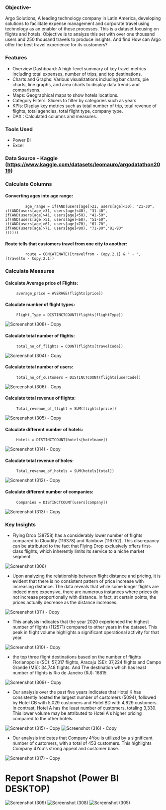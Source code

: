 
### Objective-
Argo Solutions, A leading technology company in Latin America, developing solutions to facilitate expense management and corporate travel using technology as an enabler of these processes. ​This is a dataset focusing on flights and hotels.
Objective is to analyze this set with over one thousand users and 250 thousand travels to produce insights. And find How can Argo offer the best travel experience for its customers?

### Features
- Overview Dashboard: A high-level summary of key travel metrics including total expenses, number of trips, and top destinations.
- Charts and Graphs: Various visualizations including bar charts, pie charts, line graphs, and area charts to display data trends and comparisons.
- Maps: Geographical maps to show hotels locations.
- Category Filters: Slicers to filter by categories such as years.
- KPIs: Display key metrics such as total number of trip, total revenue of flights, total agencies, total flight type, company type.
- DAX : Calculated columns and measures.

### Tools Used 
- Power BI
- Excel

### Data Source - Kaggle (https://www.kaggle.com/datasets/leomauro/argodatathon2019)

### Calculate Columns

#### Converting ages into age range: 

             age_range = if(AND(users[age]>21, users[age]<30), "21-30", 
    if(AND(users[age]>31, users[age]<40), "31-40",
    if(AND(users[age]>41, users[age]<50), "41-50",
    if(AND(users[age]>51, users[age]<60), "51-60",
    if(AND(users[age]>61, users[age]<70), "61-70",
    if(AND(users[age]>71, users[age]<80), "71-80","81-90"
    ))))))

#### Route tells that customers travel from one city to another: 

             route = CONCATENATE([travelfrom - Copy.2.1] & " - ",  [travelto - Copy.2.1])

### Calculate Measures

#### Calculate Average price of Flights: 
         average_price = AVERAGE(flights[price])

#### Calculate number of flight types:          
         Flight_Type = DISTINCTCOUNT(flights[flightType])

![Screenshot (308) - Copy](https://github.com/user-attachments/assets/5838224f-821f-4ad1-8384-d962692ec80d)

#### Calculate total number of flights:          
         total_no_of_flights = COUNT(flights[travelCode])

 ![Screenshot (304) - Copy](https://github.com/user-attachments/assets/927fd4d2-b485-43d3-909f-a0ca7419d7fb)

#### Calculate total number of users: 
         total_no_of_customers = DISTINCTCOUNT(flights[userCode])

![Screenshot (306) - Copy](https://github.com/user-attachments/assets/aeda306e-b6cb-4873-a248-022676699285)

#### Calculate total revenue of flights:          
         Total_revenue_of_flight = SUM(flights[price])

![Screenshot (305) - Copy](https://github.com/user-attachments/assets/147a9c2d-c549-43b6-b506-1e1730dd8c3c)

#### Calculate different number of hotels: 
         Hotels = DISTINCTCOUNT(hotels[hotelname])

![Screenshot (314) - Copy](https://github.com/user-attachments/assets/9d8e9141-c109-41e3-9ad1-62205d5b8fe3)

#### Calculate total revenue of holes: 
         Total_revenue_of_hotels = SUM(hotels[total])

![Screenshot (312) - Copy](https://github.com/user-attachments/assets/1809bd63-338a-4d92-ae89-bee3493669b7)

#### Calculate different number of companies: 
         Companies = DISTINCTCOUNT(users[company])

![Screenshot (313) - Copy](https://github.com/user-attachments/assets/8121b984-9c2d-4332-bf8f-a78d75a178d9)

### Key Insights

- Flying Drop (38758) has a considerably lower number of flights compared to Cloudify (116378) and Rainbow (116752). This discrepancy can be attributed to the fact that Flying Drop exclusively offers first-class flights, which inherently limits its service to a niche market segment.

![Screenshot (306)](https://github.com/user-attachments/assets/07fd72c6-c7d4-41f1-80d5-b3a7ce49db2b)
  
- Upon analyzing the relationship between flight distance and pricing, it is evident that there is no consistent pattern of price increase with increasing distance. The data reveals that while some longer flights are indeed more expensive, there are numerous instances where prices do not increase proportionally with distance. In fact, at certain points, the prices actually decrease as the distance increases.
  
![Screenshot (311) - Copy](https://github.com/user-attachments/assets/728739d1-1664-4173-9474-ea2ab3eb60ec)

- This analysis indicates that the year 2020 experienced the highest number of flights (112571) compared to other years in the dataset. This peak in flight volume highlights a significant operational activity for that year.
  
![Screenshot (310) - Copy](https://github.com/user-attachments/assets/26ccb056-0a5d-4a1b-9609-04c05a343b38)

- the top three flight destinations based on the number of flights Florianopolis (SC): 57,317 flights, Aracaju (SE): 37,224 flights and Campo Grande (MS): 34,748 flights. And The destination which has least number of flights is Rio de Janeiro (RJ): 16815
  
![Screenshot (309) - Copy](https://github.com/user-attachments/assets/aaaa3748-9497-4a25-85c0-3b77171b20fe)

- Our analysis over the past five years indicates that Hotel K has consistently hosted the largest number of customers (5094), followed by Hotel CB with 5,029 customers and Hotel BD with 4,829 customers. In contrast, Hotel A has the least number of customers, totaling 3,330. This lower volume may be attributed to Hotel A's higher pricing compared to the other hotels.
  
![Screenshot (315) - Copy](https://github.com/user-attachments/assets/573f34e7-ad62-46e9-ac01-5265d283858f)
![Screenshot (316) - Copy](https://github.com/user-attachments/assets/ae750e02-027f-46f4-b759-ddc71bddcf80)

- Our analysis indicates that Company 4You is utilized by a significant number of customers, with a total of 453 customers. This highlights Company 4You's strong appeal and customer base.
  
![Screenshot (317) - Copy](https://github.com/user-attachments/assets/e3bb982a-ca2a-42e4-aef1-c65e8c5bc5a4)

# Report Snapshot (Power BI DESKTOP)

![Screenshot (309)](https://github.com/user-attachments/assets/12d7bc1a-2dee-49f3-9525-dec7bc90b34e)
![Screenshot (308)](https://github.com/user-attachments/assets/95874b61-6595-4b76-a871-035b63377d7c)
![Screenshot (305)](https://github.com/user-attachments/assets/c7fc3144-da77-4e2c-abc8-b03bffd5c6f7)
